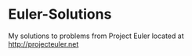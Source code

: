 Euler-Solutions
===============

My solutions to problems from Project Euler located at http://projecteuler.net